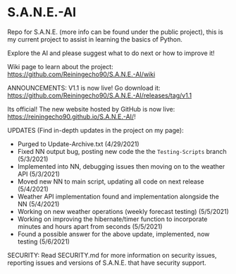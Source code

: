 # S.A.N.E.-AI
Repo for S.A.N.E. (more info can be found under the public project), this is my current project to assist in learning the basics of Python.

Explore the AI and please suggest what to do next or how to improve it!

Wiki page to learn about the project: https://github.com/Reiningecho90/S.A.N.E.-AI/wiki

ANNOUNCEMENTS: 
V1.1 is now live! Go download it: https://github.com/Reiningecho90/S.A.N.E.-AI/releases/tag/v1.1

Its official! The new website hosted by GitHub is now live: https://reiningecho90.github.io/S.A.N.E.-AI/!

UPDATES (Find in-depth updates in the project on my page):
- Purged to Update-Archive.txt (4/29/2021)
- Fixed NN output bug, posting new code the the `Testing-Scripts` branch (5/3/2021)
- Implemented into NN, debugging issues then moving on to the weather API (5/3/2021)
- Moved new NN to main script, updating all code on next release (5/4/2021)
- Weather API implementation found and implementation alongside the NN (5/4/2021)
- Working on new weather operations (weekly forecast testing) (5/5/2021)
- Working on improving the hibernate/timer function to incorporate minutes and hours apart from seconds (5/5/2021)
- Found a possible answer for the above update, implemented, now testing (5/6/2021)

SECURITY:
Read SECURITY.md for more information on security issues, reporting issues and versions of S.A.N.E. that have security support.
